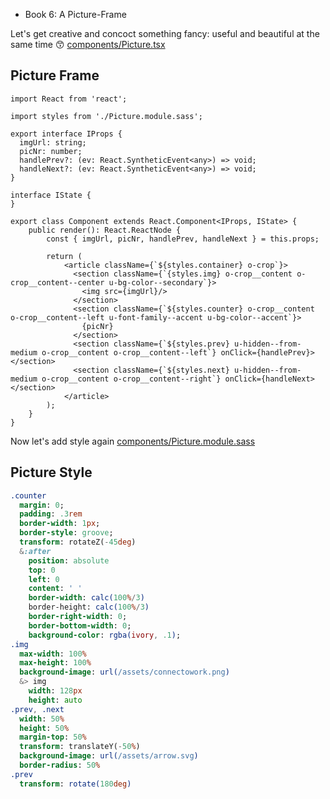 - Book 6: A Picture-Frame

Let's get creative and concoct something fancy: useful and beautiful at the same time :kissing_smiling_eyes:
[components/Picture.tsx](#Picture-Frame "save:")


## Picture Frame

```tsx
import React from 'react';

import styles from './Picture.module.sass';

export interface IProps {
  imgUrl: string;
  picNr: number;
  handlePrev?: (ev: React.SyntheticEvent<any>) => void;
  handleNext?: (ev: React.SyntheticEvent<any>) => void;
}

interface IState {
}

export class Component extends React.Component<IProps, IState> {
    public render(): React.ReactNode {
        const { imgUrl, picNr, handlePrev, handleNext } = this.props;

        return (
            <article className={`${styles.container} o-crop`}>
              <section className={`{styles.img} o-crop__content o-crop__content--center u-bg-color--secondary`}>
                <img src={imgUrl}/>
              </section>
              <section className={`${styles.counter} o-crop__content o-crop__content--left u-font-family--accent u-bg-color--accent`}>
                {picNr}
              </section>
              <section className={`${styles.prev} u-hidden--from-medium o-crop__content o-crop__content--left`} onClick={handlePrev}></section>
              <section className={`${styles.next} u-hidden--from-medium o-crop__content o-crop__content--right`} onClick={handleNext></section>
            </article>
        );
    }
}

```

Now let's add style again
[components/Picture.module.sass](#Picture-Style "save:")


## Picture Style

```sass
.counter
  margin: 0;
  padding: .3rem
  border-width: 1px;
  border-style: groove;
  transform: rotateZ(-45deg)
  &:after
    position: absolute
    top: 0
    left: 0
    content: ' '
    border-width: calc(100%/3)
    border-height: calc(100%/3)
    border-right-width: 0;
    border-bottom-width: 0;
    background-color: rgba(ivory, .1);
.img
  max-width: 100%
  max-height: 100%
  background-image: url(/assets/connectowork.png)
  &> img
    width: 128px
    height: auto
.prev, .next
  width: 50%
  height: 50%
  margin-top: 50%
  transform: translateY(-50%)
  background-image: url(/assets/arrow.svg)
  border-radius: 50%
.prev
  transform: rotate(180deg)

```

